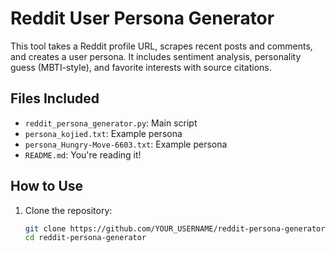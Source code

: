 # Reddit User Persona Generator

This tool takes a Reddit profile URL, scrapes recent posts and comments, and creates a user persona. It includes sentiment analysis, personality guess (MBTI-style), and favorite interests with source citations.

##  Files Included

- `reddit_persona_generator.py`: Main script
- `persona_kojied.txt`: Example persona
- `persona_Hungry-Move-6603.txt`: Example persona
- `README.md`: You're reading it!

##  How to Use

1. Clone the repository:
   ```bash
   git clone https://github.com/YOUR_USERNAME/reddit-persona-generator.git
   cd reddit-persona-generator
